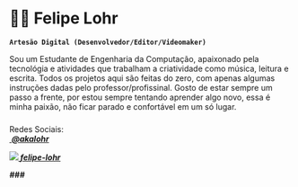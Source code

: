 # 🧑‍💻 Felipe Lohr

**`Artesão Digital (Desenvolvedor/Editor/Videomaker)`**

Sou um Estudante de Engenharia da Computação, apaixonado pela tecnológia e atividades que trabalham a criatividade como música, leitura e escrita. Todos os projetos aqui são feitas do zero, com apenas algumas instruções dadas pelo professor/profissinal. Gosto de estar sempre um passo a frente, por estou sempre tentando aprender algo novo, essa é minha paixão, não ficar parado e confortável em um só lugar. 

### 
<p align="left">
Redes Sociais:<br>
	<a href="https://www.instagram.com/akalohr/">
		<img alt="" src="img/instagram.png"> <b><i>@akalohr<p></a>
	<a href="https://www.linkedin.com/in/felipe-lohr-683329303/">
		<img src="img/linkedin.png"> <b><i>felipe-lohr</a>
</p>
###

